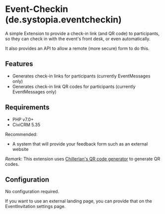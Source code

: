# Event-Checkin (de.systopia.eventcheckin)

A simple Extension to provide a check-in link (and QR code) to participants, 
so they can check in with the event's front desk, or even automatically. 

It also provides an API to allow a remote (more secure) form to do this.

## Features

* Generates check-in links for participants (currently EventMessages only)
* Generates check-in link QR codes for participants (currently EventMessages only)

## Requirements

* PHP v7.0+
* CiviCRM 5.35

Recommended:
* A system that will provide your feedback form such as an external website

*Remark*: This extension uses [Chillerlan's QR code generator](https://github.com/chillerlan/php-qrcode) to generate QR codes.

## Configuration

No configuration required.

If you want to use an external landing page, you can provide that on the EventInvitation settings page.

